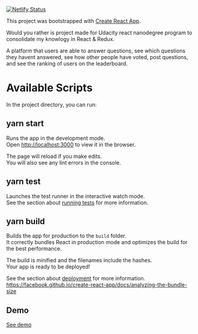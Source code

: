 [![Netlify Status](https://api.netlify.com/api/v1/badges/73c2e832-f2a0-4532-a62a-0b54c861f08c/deploy-status)](https://app.netlify.com/sites/udacityw-would-you-rather/deploys)

This project was bootstrapped with [Create React App](https://github.com/facebook/create-react-app).

Would you rather is project made for Udacity react nanodegree program to consolidate my knowlogy in React & Redux.

A platform that users are able to answer questions, see which questions they havent answered, see how other people have voted, post questions, and see the ranking of users on the leaderboard.

# Available Scripts

In the project directory, you can run:

## yarn start

Runs the app in the development mode.<br />
Open [http://localhost:3000](http://localhost:3000) to view it in the browser.

The page will reload if you make edits.<br />
You will also see any lint errors in the console.

## yarn test

Launches the test runner in the interactive watch mode.<br />
See the section about [running tests](https://facebook.github.io/create-react-app/docs/running-tests) for more information.

## yarn build

Builds the app for production to the `build` folder.<br />
It correctly bundles React in production mode and optimizes the build for the best performance.

The build is minified and the filenames include the hashes.<br />
Your app is ready to be deployed!

See the section about [deployment](https://facebook.github.io/create-react-app/docs/deployment) for more information.
https://facebook.github.io/create-react-app/docs/analyzing-the-bundle-size

## Demo

[See demo](https://udacityw-would-you-rather.netlify.app/)
